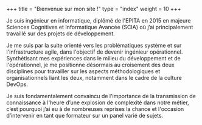 +++
title = "Bienvenue sur mon site !"
type = "index"
weight = 10
+++

Je suis ingénieur en informatique, diplômé de l'EPITA en 2015 en majeure Sciences Cognitives et Informatique Avancée (SCIA) où j’ai principalement travaillé sur des projets de développement.

Je me suis par la suite orienté vers les problématiques système et sur l'infrastructure agile, dans l'objectif de devenir ingénieur opérationnel. Synthétisant mes expériences dans le milieu du développement et de l'opérationnel, je me positionne désormais au croisement des deux disciplines pour travailler sur les aspects méthodologiques et organisationnels liant les deux, notamment dans le cadre de la culture DevOps.

Je suis fondamentalement convaincu de l'importance de la transmission de connaissance à l'heure d’une explosion de complexité dans notre métier, c’est pourquoi j’ai eu à de nombreuses reprises la chance et l'occasion d’intervenir en tant que formateur sur un panel varié de sujets.
